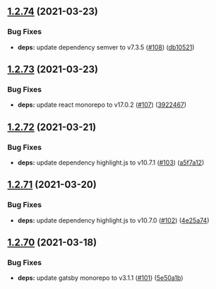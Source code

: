 ## [1.2.74](https://github.com/dds/bosabosa.org/compare/v1.2.73...v1.2.74) (2021-03-23)


### Bug Fixes

* **deps:** update dependency semver to v7.3.5 ([#108](https://github.com/dds/bosabosa.org/issues/108)) ([db10521](https://github.com/dds/bosabosa.org/commit/db1052115767043e4f1957a069a92f6cabb0dd8f))



## [1.2.73](https://github.com/dds/bosabosa.org/compare/v1.2.72...v1.2.73) (2021-03-23)


### Bug Fixes

* **deps:** update react monorepo to v17.0.2 ([#107](https://github.com/dds/bosabosa.org/issues/107)) ([3922467](https://github.com/dds/bosabosa.org/commit/39224678fd19e64b12358efea5bb53b1e891461f))



## [1.2.72](https://github.com/dds/bosabosa.org/compare/v1.2.71...v1.2.72) (2021-03-21)


### Bug Fixes

* **deps:** update dependency highlight.js to v10.7.1 ([#103](https://github.com/dds/bosabosa.org/issues/103)) ([a5f7a12](https://github.com/dds/bosabosa.org/commit/a5f7a12a9c61b4e82b00408d93dc0a71db77b103))



## [1.2.71](https://github.com/dds/bosabosa.org/compare/v1.2.70...v1.2.71) (2021-03-20)


### Bug Fixes

* **deps:** update dependency highlight.js to v10.7.0 ([#102](https://github.com/dds/bosabosa.org/issues/102)) ([4e25a74](https://github.com/dds/bosabosa.org/commit/4e25a74e4a37a18f85f051432d5870abe850fb3f))



## [1.2.70](https://github.com/dds/bosabosa.org/compare/v1.2.69...v1.2.70) (2021-03-18)


### Bug Fixes

* **deps:** update gatsby monorepo to v3.1.1 ([#101](https://github.com/dds/bosabosa.org/issues/101)) ([5e50a1b](https://github.com/dds/bosabosa.org/commit/5e50a1becc3541ce45d091e009f102e77aae0b50))



